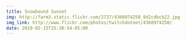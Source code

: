 ```yaml
---
title: Snowbound Sunset 
img: http://farm3.static.flickr.com/2737/4360974250_8d2cdbcb22.jpg 
img_link: http://www.flickr.com/photos/twitchdotnet/4360974250/ 
date: 2010-02-15T15:38:54-05:00 
---
```

